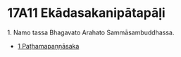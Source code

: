 

# 17A11 Ekādasakanipātapāḷi

1\. Namo tassa Bhagavato Arahato Sammāsambuddhassa.

* [1 Paṭhamapaṇṇāsaka](1.md)



